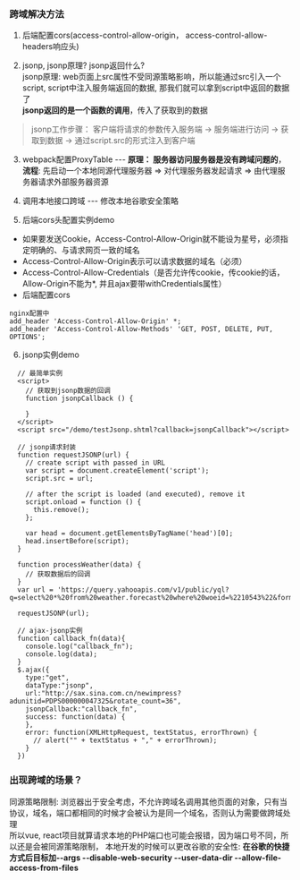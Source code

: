 ### 跨域解决方法
1. 后端配置cors(access-control-allow-origin， access-control-allow-headers响应头)

2. jsonp, jsonp原理? jsonp返回什么?  
jsonp原理: web页面上src属性不受同源策略影响，所以能通过src引入一个script, script中注入服务端返回的数据, 那我们就可以拿到script中返回的数据了  
**jsonp返回的是一个函数的调用**，传入了获取到的数据  
> jsonp工作步骤： 客户端将请求的参数传入服务端 -> 服务端进行访问 -> 获取到数据 -> 通过script.src的形式注入到客户端

3. webpack配置ProxyTable --- **原理： 服务器访问服务器是没有跨域问题的**，**流程**: 先启动一个本地同源代理服务器 => 对代理服务器发起请求 => 由代理服务器请求外部服务器资源

4. 调用本地接口跨域 --- 修改本地谷歌安全策略

5. 后端cors头配置实例demo
- 如果要发送Cookie，Access-Control-Allow-Origin就不能设为星号，必须指定明确的、与请求网页一致的域名
- Access-Control-Allow-Origin表示可以请求数据的域名（必须）
- Access-Control-Allow-Credentials（是否允许传cookie，传cookie的话，Allow-Origin不能为*, 并且ajax要带withCredentials属性）
- 后端配置cors 
```
nginx配置中
add_header 'Access-Control-Allow-Origin' *;
add_header 'Access-Control-Allow-Methods' 'GET, POST, DELETE, PUT, OPTIONS';
```


6. jsonp实例demo
```
  // 最简单实例
  <script>
    // 获取到jsonp数据的回调
    function jsonpCallback () {

    }
  </script>
  <script src="/demo/testJsonp.shtml?callback=jsonpCallback"></script>
  
  // jsonp请求封装
  function requestJSONP(url) {
    // create script with passed in URL
    var script = document.createElement('script');
    script.src = url;
    
    // after the script is loaded (and executed), remove it
    script.onload = function () {
      this.remove();
    };
    
    var head = document.getElementsByTagName('head')[0];
    head.insertBefore(script);
  }

  function processWeather(data) {
    // 获取数据后的回调
  }
  var url = 'https://query.yahooapis.com/v1/public/yql?q=select%20*%20from%20weather.forecast%20where%20woeid=%2210543%22&format=json&callback=processWeather';

  requestJSONP(url);

  // ajax-jsonp实例
  function callback_fn(data){
    console.log("callback_fn");
    console.log(data);
  }
  $.ajax({
    type:"get",
    dataType:"jsonp",
    url:"http://sax.sina.com.cn/newimpress?adunitid=PDPS000000047325&rotate_count=36",
    jsonpCallback:"callback_fn",
    success: function(data) {
    },
    error: function(XMLHttpRequest, textStatus, errorThrown) {
      // alert("" + textStatus + "," + errorThrown);
    }
  })
```

### 出现跨域的场景？
同源策略限制: 浏览器出于安全考虑，不允许跨域名调用其他页面的对象，只有当协议，域名，端口都相同的时候才会被认为是同一个域名，否则认为需要做跨域处理  
所以vue, react项目就算请求本地的PHP端口也可能会报错，因为端口号不同，所以还是会被同源策略限制， 本地开发的时候可以更改谷歌的安全性:  **在谷歌的快捷方式后目标加--args --disable-web-security --user-data-dir --allow-file-access-from-files**